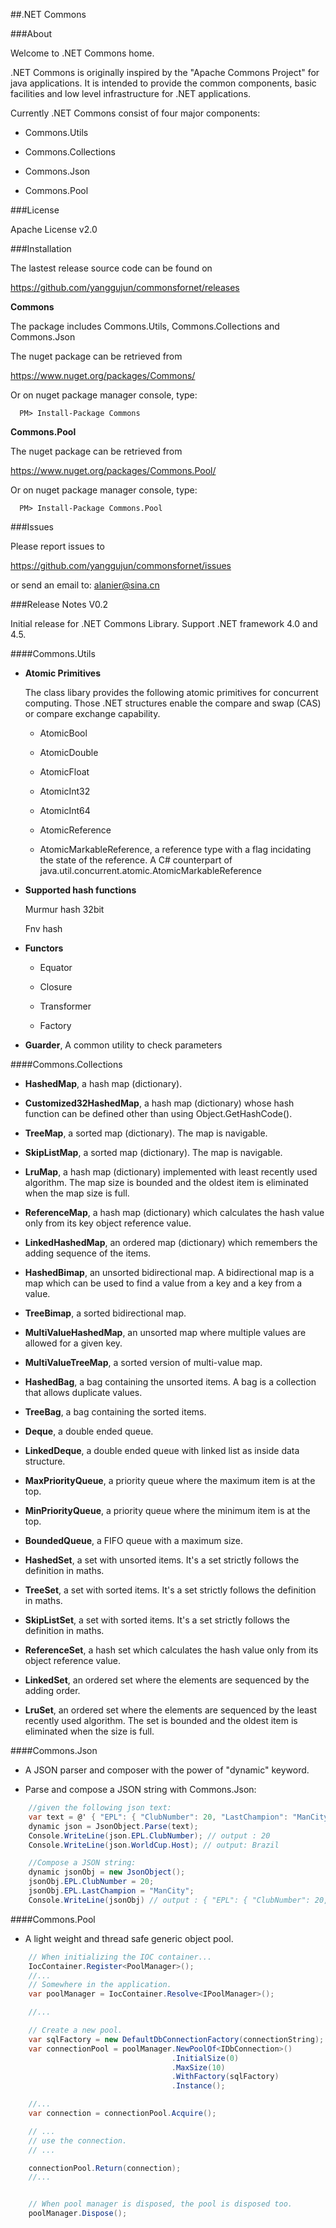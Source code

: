 ##.NET Commons

###About

Welcome to .NET Commons home.

.NET Commons is originally inspired by the "Apache Commons Project" for java applications. It is intended to provide the common components, basic facilities and low level infrastructure for .NET applications.

Currently .NET Commons consist of four major components:

  * Commons.Utils

  * Commons.Collections

  * Commons.Json

  * Commons.Pool

###License

Apache License v2.0

###Installation

The lastest release source code can be found on

https://github.com/yanggujun/commonsfornet/releases

__Commons__
    
The package includes Commons.Utils, Commons.Collections and Commons.Json

The nuget package can be retrieved from 

https://www.nuget.org/packages/Commons/

Or on nuget package manager console, type:

      PM> Install-Package Commons

 __Commons.Pool__
    
The nuget package can be retrieved from 

https://www.nuget.org/packages/Commons.Pool/

Or on nuget package manager console, type:

      PM> Install-Package Commons.Pool

###Issues

Please report issues to 

https://github.com/yanggujun/commonsfornet/issues

or send an email to: alanier@sina.cn

###Release Notes V0.2

Initial release for .NET Commons Library. Support .NET framework 4.0 and 4.5.

####Commons.Utils

  * __Atomic Primitives__

    The class libary provides the following atomic primitives for concurrent computing. Those .NET structures enable the compare and swap (CAS) or compare exchange capability.
  
    * AtomicBool

    * AtomicDouble

    * AtomicFloat

    * AtomicInt32

    * AtomicInt64

    * AtomicReference

    * AtomicMarkableReference, a reference type with a flag incidating the state of the reference. A C# counterpart of java.util.concurrent.atomic.AtomicMarkableReference<T>

  * __Supported hash functions__

    Murmur hash 32bit
    
    Fnv hash
    
  * __Functors__
  
    * Equator
    
    * Closure
    
    * Transformer
    
    * Factory
    
  * __Guarder__, A common utility to check parameters
  
####Commons.Collections

  * __HashedMap__, a hash map (dictionary).
  
  * __Customized32HashedMap__, a hash map (dictionary) whose hash function can be defined other than using Object.GetHashCode().
  
  * __TreeMap__, a sorted map (dictionary). The map is navigable.
  
  * __SkipListMap__, a sorted map (dictionary). The map is navigable.
  
  * __LruMap__, a hash map (dictionary) implemented with least recently used algorithm. The map size is bounded and the oldest item is eliminated when the map size is full. 
  
  * __ReferenceMap__, a hash map (dictionary) which calculates the hash value only from its key object reference value.
  
  * __LinkedHashedMap__, an ordered map (dictionary) which remembers the adding sequence of the items.
  
  * __HashedBimap__, an unsorted bidirectional map. A bidirectional map is a map which can be used to find a value from a key and a key from a value.
  
  * __TreeBimap__, a sorted bidirectional map. 
  
  * __MultiValueHashedMap__, an unsorted map where multiple values are allowed for a given key.
  
  * __MultiValueTreeMap__, a sorted version of multi-value map.
  
  * __HashedBag__, a bag containing the unsorted items. A bag is a collection that allows duplicate values.
  
  * __TreeBag__, a bag containing the sorted items.
  
  * __Deque__, a double ended queue.

  * __LinkedDeque__, a double ended queue with linked list as inside data structure.
  
  * __MaxPriorityQueue__, a priority queue where the maximum item is at the top.
  
  * __MinPriorityQueue__, a priority queue where the minimum item is at the top.
  
  * __BoundedQueue__, a FIFO queue with a maximum size.
  
  * __HashedSet__, a set with unsorted items. It's a set strictly follows the definition in maths.
  
  * __TreeSet__, a set with sorted items. It's a set strictly follows the definition in maths.
  
  * __SkipListSet__, a set with sorted items. It's a set strictly follows the definition in maths.

  * __ReferenceSet__, a hash set which calculates the hash value only from its object reference value.
  
  * __LinkedSet__, an ordered set where the elements are sequenced by the adding order.

  * __LruSet__, an ordered set where the elements are sequenced by the least recently used algorithm. The set is bounded and the oldest item is eliminated when the size is full.
  
####Commons.Json

  * A JSON parser and composer with the power of "dynamic" keyword.
  
  * Parse and compose a JSON string with Commons.Json:
  
  ```csharp
      //given the following json text:
      var text = @' { "EPL": { "ClubNumber": 20, "LastChampion": "ManCity" }, "WorldCup": { "Host": "Brazil", "TeamNumber": 32, "Champion": "Germany" } }';
      dynamic json = JsonObject.Parse(text);
      Console.WriteLine(json.EPL.ClubNumber); // output : 20
      Console.WriteLine(json.WorldCup.Host); // output: Brazil

      //Compose a JSON string:
      dynamic jsonObj = new JsonObject();
      jsonObj.EPL.ClubNumber = 20;
      jsonObj.EPL.LastChampion = "ManCity";
      Console.WriteLine(jsonObj) // output : { "EPL": { "ClubNumber": 20, "LastChampion": "ManCity"} } 
  ```

####Commons.Pool

  * A light weight and thread safe generic object pool.
  
  ```csharp
      // When initializing the IOC container...
      IocContainer.Register<PoolManager>();
      //...
      // Somewhere in the application.
      var poolManager = IocContainer.Resolve<IPoolManager>();

      //...

      // Create a new pool.
      var sqlFactory = new DefaultDbConnectionFactory(connectionString);
      var connectionPool = poolManager.NewPoolOf<IDbConnection>()
                                      .InitialSize(0)
                                      .MaxSize(10)
                                      .WithFactory(sqlFactory)
                                      .Instance();

      //...
      var connection = connectionPool.Acquire();
 
      // ...
      // use the connection.
      // ...

      connectionPool.Return(connection);
      //...


      // When pool manager is disposed, the pool is disposed too.
      poolManager.Dispose();
  ```
